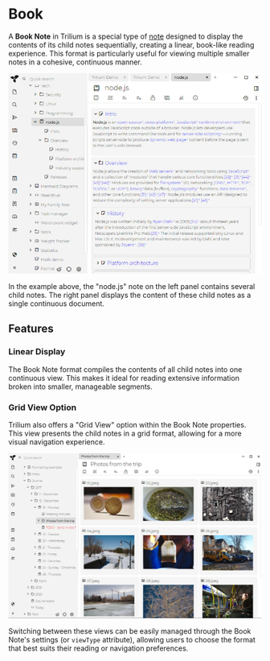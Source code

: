 # Book
A **Book Note** in Trilium is a special type of [note](../Basic%20Concepts/Note.md) designed to display the contents of its child notes sequentially, creating a linear, book-like reading experience. This format is particularly useful for viewing multiple smaller notes in a cohesive, continuous manner.

![](Book_image.png)

In the example above, the "node.js" note on the left panel contains several child notes. The right panel displays the content of these child notes as a single continuous document.

## Features

### Linear Display

The Book Note format compiles the contents of all child notes into one continuous view. This makes it ideal for reading extensive information broken into smaller, manageable segments.

### Grid View Option

Trilium also offers a "Grid View" option within the Book Note properties. This view presents the child notes in a grid format, allowing for a more visual navigation experience.

![](1_Book_image.png)

Switching between these views can be easily managed through the Book Note's settings (or `viewType` attribute), allowing users to choose the format that best suits their reading or navigation preferences.